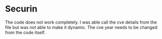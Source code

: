# Securin

The code does not work completely. I was able call the cve details from the file but was not able to make it dynamic. The cve year needs to be changed from the code itself.
